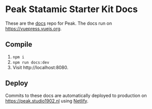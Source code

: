# Peak Statamic Starter Kit Docs

These are the [docs](https://peak.studio1902.nl) repo for Peak. The docs run on https://vuepress.vuejs.org. 

## Compile

1. `npm i`
2. `npm run docs:dev`
3. Visit http://localhost:8080.

## Deploy

Commits to these docs are automatically deployed to production on https://peak.studio1902.nl using [Netlify](https://netlify.com).
